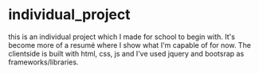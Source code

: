 # individual_project

this is an individual project which I made for school to begin with. 
It's become more of a resumé where I show what I'm capable of for now.
The clientside is built with html, css, js and I've used jquery and bootsrap as frameworks/libraries.
